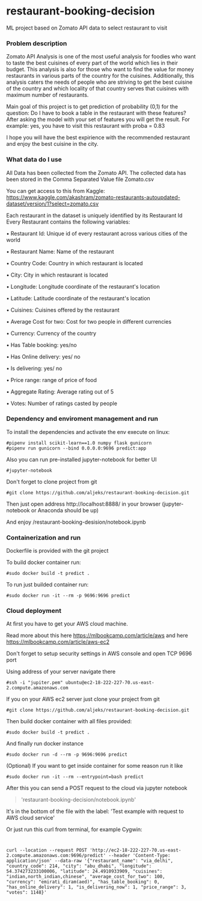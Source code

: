# restaurant-booking-decision
ML project based on Zomato API data to select restaurant to visit

### Problem description

Zomato API Analysis is one of the most useful analysis for foodies who want to taste the best cuisines of every part of the world which lies in their budget. 
This analysis is also for those who want to find the value for money restaurants in various parts of the country for the cuisines. 
Additionally, this analysis caters the needs of people who are striving to get the best cuisine of the country and which locality of that country serves that cuisines with maximum number of restaurants.

Main goal of this project is to get prediction of probability (0,1) for the question: Do I have to book a table in the restaurant with these features?
After asking the model with your set of features you will get the result.
For example: yes, you have to visit this restaurant with proba = 0.83

I hope you will have the best expirience with the recommended restaurant and enjoy the best cuisine in the city.

### What data do I use

All Data has been collected from the Zomato API. The collected data has been stored in the Comma Separated Value file Zomato.csv

You can get access to this from Kaggle: https://www.kaggle.com/akashram/zomato-restaurants-autoupdated-dataset/version/1?select=zomato.csv

Each restaurant in the dataset is uniquely identified by its Restaurant Id Every Restaurant contains the following variables:

• Restaurant Id: Unique id of every restaurant across various cities of the world 

• Restaurant Name: Name of the restaurant 

• Country Code: Country in which restaurant is located 

• City: City in which restaurant is located 

• Longitude: Longitude coordinate of the restaurant's location 

• Latitude: Latitude coordinate of the restaurant's location 

• Cuisines: Cuisines offered by the restaurant 

• Average Cost for two: Cost for two people in different currencies

• Currency: Currency of the country 

• Has Table booking: yes/no 

• Has Online delivery: yes/ no 

• Is delivering: yes/ no 

• Price range: range of price of food 

• Aggregate Rating: Average rating out of 5 

• Votes: Number of ratings casted by people



### Dependency and enviroment management and run
To install the dependencies and activate the env execute on linux:
```
#pipenv install scikit-learn==1.0 numpy flask gunicorn
#pipenv run gunicorn --bind 0.0.0.0:9696 predict:app
```

Also you can run pre-installed jupyter-notebook for better UI
```
#jupyter-notebook
```

Don't forget to clone project from git
```
#git clone https://github.com/aljeks/restaurant-booking-decision.git
```

Then just open address http://localhost:8888/ in your browser (jupyter-notebook or Anaconda should be up)

And enjoy /restaurant-booking-desision/notebook.ipynb

### Containerization and run
Dockerfile is provided with the git project

To build docker container run:
```
#sudo docker build -t predict .
```
To run just builded container run:
```
#sudo docker run -it --rm -p 9696:9696 predict
```

### Cloud deployment

At first you have to get your AWS cloud machine.

Read more about this here https://mlbookcamp.com/article/aws 
and here https://mlbookcamp.com/article/aws-ec2

Don't forget to setup security settings in AWS console and open TCP 9696 port

Using address of your server navigate there
```
#ssh -i "jupiter.pem" ubuntu@ec2-18-222-227-70.us-east-2.compute.amazonaws.com
```

If you on your AWS ec2 server just clone your project from git
```
#git clone https://github.com/aljeks/restaurant-booking-decision.git
```

Then build docker container with all files provided:
```
#sudo docker build -t predict .
```

And finally run docker instance
```
#sudo docker run -d --rm -p 9696:9696 predict
```

(Optional) If you want to get inside container for some reason run it like
```
#sudo docker run -it --rm --entrypoint=bash predict
```

After this you can send a POST request to the cloud via jupyter notebook 

> 'restaurant-booking-decision/notebook.ipynb'

It's in the bottom of the file with the label: 'Test example with request to AWS cloud service'

Or just run this curl from terminal, for example Cygwin:

#
```
curl --location --request POST 'http://ec2-18-222-227-70.us-east-2.compute.amazonaws.com:9696/predict' --header 'Content-Type: application/json' --data-raw '{"restaurant_name": "via_delhi", "country_code": 214, "city": "abu_dhabi", "longitude": 54.374273233100006, "latitude": 24.4910933909, "cuisines": "indian,north_indian,chinese", "average_cost_for_two": 100, "currency": "emirati_diram(aed)", "has_table_booking": 0, "has_online_delivery": 1, "is_delivering_now": 1, "price_range": 3, "votes": 1148}'
```



